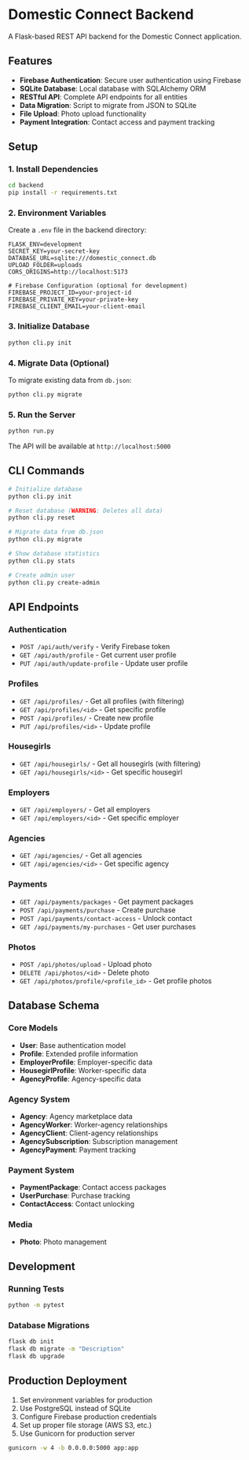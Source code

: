 # Domestic Connect Backend

A Flask-based REST API backend for the Domestic Connect application.

## Features

- **Firebase Authentication**: Secure user authentication using Firebase
- **SQLite Database**: Local database with SQLAlchemy ORM
- **RESTful API**: Complete API endpoints for all entities
- **Data Migration**: Script to migrate from JSON to SQLite
- **File Upload**: Photo upload functionality
- **Payment Integration**: Contact access and payment tracking

## Setup

### 1. Install Dependencies

```bash
cd backend
pip install -r requirements.txt
```

### 2. Environment Variables

Create a `.env` file in the backend directory:

```env
FLASK_ENV=development
SECRET_KEY=your-secret-key
DATABASE_URL=sqlite:///domestic_connect.db
UPLOAD_FOLDER=uploads
CORS_ORIGINS=http://localhost:5173

# Firebase Configuration (optional for development)
FIREBASE_PROJECT_ID=your-project-id
FIREBASE_PRIVATE_KEY=your-private-key
FIREBASE_CLIENT_EMAIL=your-client-email
```

### 3. Initialize Database

```bash
python cli.py init
```

### 4. Migrate Data (Optional)

To migrate existing data from `db.json`:

```bash
python cli.py migrate
```

### 5. Run the Server

```bash
python run.py
```

The API will be available at `http://localhost:5000`

## CLI Commands

```bash
# Initialize database
python cli.py init

# Reset database (WARNING: Deletes all data)
python cli.py reset

# Migrate data from db.json
python cli.py migrate

# Show database statistics
python cli.py stats

# Create admin user
python cli.py create-admin
```

## API Endpoints

### Authentication
- `POST /api/auth/verify` - Verify Firebase token
- `GET /api/auth/profile` - Get current user profile
- `PUT /api/auth/update-profile` - Update user profile

### Profiles
- `GET /api/profiles/` - Get all profiles (with filtering)
- `GET /api/profiles/<id>` - Get specific profile
- `POST /api/profiles/` - Create new profile
- `PUT /api/profiles/<id>` - Update profile

### Housegirls
- `GET /api/housegirls/` - Get all housegirls (with filtering)
- `GET /api/housegirls/<id>` - Get specific housegirl

### Employers
- `GET /api/employers/` - Get all employers
- `GET /api/employers/<id>` - Get specific employer

### Agencies
- `GET /api/agencies/` - Get all agencies
- `GET /api/agencies/<id>` - Get specific agency

### Payments
- `GET /api/payments/packages` - Get payment packages
- `POST /api/payments/purchase` - Create purchase
- `POST /api/payments/contact-access` - Unlock contact
- `GET /api/payments/my-purchases` - Get user purchases

### Photos
- `POST /api/photos/upload` - Upload photo
- `DELETE /api/photos/<id>` - Delete photo
- `GET /api/photos/profile/<profile_id>` - Get profile photos

## Database Schema

### Core Models
- **User**: Base authentication model
- **Profile**: Extended profile information
- **EmployerProfile**: Employer-specific data
- **HousegirlProfile**: Worker-specific data
- **AgencyProfile**: Agency-specific data

### Agency System
- **Agency**: Agency marketplace data
- **AgencyWorker**: Worker-agency relationships
- **AgencyClient**: Client-agency relationships
- **AgencySubscription**: Subscription management
- **AgencyPayment**: Payment tracking

### Payment System
- **PaymentPackage**: Contact access packages
- **UserPurchase**: Purchase tracking
- **ContactAccess**: Contact unlocking

### Media
- **Photo**: Photo management

## Development

### Running Tests
```bash
python -m pytest
```

### Database Migrations
```bash
flask db init
flask db migrate -m "Description"
flask db upgrade
```

## Production Deployment

1. Set environment variables for production
2. Use PostgreSQL instead of SQLite
3. Configure Firebase production credentials
4. Set up proper file storage (AWS S3, etc.)
5. Use Gunicorn for production server

```bash
gunicorn -w 4 -b 0.0.0.0:5000 app:app
```
